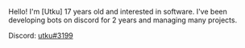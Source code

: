 
Hello! I'm [Utku] 17 years old and interested in software. I've been developing bots on discord for 2 years and managing many projects.

Discord: [utku#3199](https://discord.com/users/389084737177780234) 




